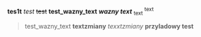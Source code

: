 **tes1t**
_test_
~~test~~
**test_wazny_text**
***wazny text***
<sub>text</sub>
<sup>text</sup>
> test_wazny_text
**textzmiany**
_texxtzmiany_
**przyladowy test**
